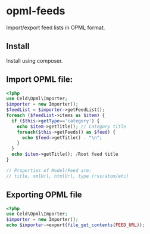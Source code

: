 opml-feeds
==========

Import/export feed lists in OPML format.

Install
-------
Install using composer.

Import OPML file:
--------------
```php
<?php
use Celd\Opml\Importer;
$importer = new Importer();
$feedList = $importer->getFeedList();
foreach ($feedList->items as $item) {
  if ($this->getType=='category') {
    echo $item->getTitle(); // Category title
    foreach($this->getFeeds() as $feed) {
      echo $feed->getTitle() . "\n";
    }
  }
  echo $item->getTitle(); /Root feed title
}

// Properties of Model/Feed are:
// title, xmlUrl, htmlUrl, type (rss/atom/etc)
```

Exporting OPML file
--------------------
```php
<?php
use Celd\Opml\Importer;
$importer = new Importer();
echo $importer->export(file_get_contents(FEED_URL));
```
